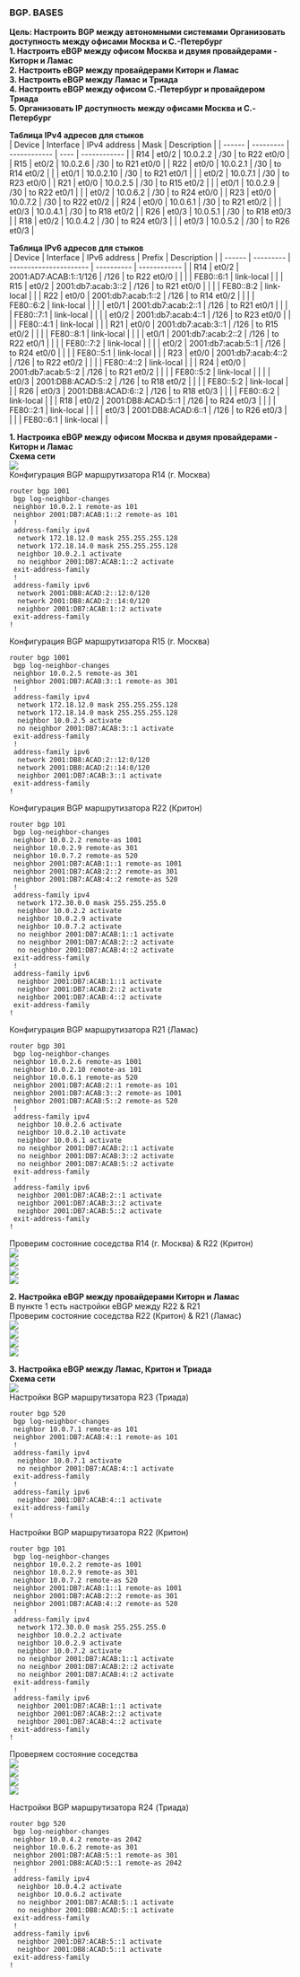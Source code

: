 ### BGP. BASES  

**Цель: Настроить BGP между автономными системами Организовать доступность между офисами Москва и С.-Петербург**  
**1. Настроить eBGP между офисом Москва и двумя провайдерами - Киторн и Ламас**  
**2. Настроить eBGP между провайдерами Киторн и Ламас**  
**3. Настроить eBGP между Ламас и Триада**  
**4. Настроить eBGP между офисом С.-Петербург и провайдером Триада**  
**5. Организовать IP доступность между офисами Москва и С.-Петербург**  

**Таблица IPv4 адресов для стыков**  
| Device | Interface | IPv4 address | Mask | Description  |
| ------ | --------- | ------------ | ---- | ------------ |
| R14    | et0/2     | 10.0.2.2     | /30  | to R22 et0/0 |
| R15    | et0/2     | 10.0.2.6     | /30  | to R21 et0/0 |
| R22    | et0/0     | 10.0.2.1     | /30  | to R14 et0/2 |
|        | et0/1     | 10.0.2.10    | /30  | to R21 et0/1 |
|        | et0/2     | 10.0.7.1     | /30  | to R23 et0/0 |
| R21    | et0/0     | 10.0.2.5     | /30  | to R15 et0/2 |
|        | et0/1     | 10.0.2.9     | /30  | to R22 et0/1 |
|        | et0/2     | 10.0.6.2     | /30  | to R24 et0/0 |
| R23    | et0/0     | 10.0.7.2     | /30  | to R22 et0/2 |
| R24    | et0/0     | 10.0.6.1     | /30  | to R21 et0/2 |
|        | et0/3     | 10.0.4.1     | /30  | to R18 et0/2 |
| R26    | et0/3     | 10.0.5.1     | /30  | to R18 et0/3 |
| R18    | et0/2     | 10.0.4.2     | /30  | to R24 et0/3 |
|        | et0/3     | 10.0.5.2     | /30  | to R26 et0/3 |

**Таблица IPv6 адресов для стыков**  
| Device | Interface | IPv6 address           | Prefix     | Description  |
| ------ | --------- | ---------------------- | ---------- | ------------ |
| R14    | et0/2     | 2001:AD7:ACAB:1::1/126 | /126       | to R22 et0/0 |
|        |           | FE80::6:1              | link-local |              |
| R15    | et0/2     | 2001:db7:acab:3::2     | /126       | to R21 et0/0 |
|        |           | FE80::8:2              | link-local |              |
| R22    | et0/0     | 2001:db7:acab:1::2     | /126       | to R14 et0/2 |
|        |           | FE80::6:2              | link-local |              |
|        | et0/1     | 2001:db7:acab:2::1     | /126       | to R21 et0/1 |
|        |           | FE80::7:1              | link-local |              |
|        | et0/2     | 2001:db7:acab:4::1     | /126       | to R23 et0/0 |
|        |           | FE80::4:1              | link-local |              |
| R21    | et0/0     | 2001:db7:acab:3::1     | /126       | to R15 et0/2 |
|        |           | FE80::8:1              | link-local |              |
|        | et0/1     | 2001:db7:acab:2::2     | /126       | to R22 et0/1 |
|        |           | FE80::7:2              | link-local |              |
|        | et0/2     | 2001:db7:acab:5::1     | /126       | to R24 et0/0 |
|        |           | FE80::5:1              | link-local |              |
| R23    | et0/0     | 2001:db7:acab:4::2     | /126       | to R22 et0/2 |
|        |           | FE80::4::2             | link-local |              |
| R24    | et0/0     | 2001:db7:acab:5::2     | /126       | to R21 et0/2 |
|        |           | FE80::5:2              | link-local |              |
|        | et0/3     | 2001:DB8:ACAD:5::2     | /126       | to R18 et0/2 |
|        |           | FE80::5:2              | link-local |              |
| R26    | et0/3     | 2001:DB8:ACAD:6::2     | /126       | to R18 et0/3 |
|        |           | FE80::6:2              | link-local |              |
| R18    | et0/2     | 2001:DB8:ACAD:5::1     | /126       | to R24 et0/3 |
|        |           | FE80::2:1              | link-local |              |
|        | et0/3     | 2001:DB8:ACAD:6::1     | /126       | to R26 et0/3 |
|        |           | FE80::6:1              | link-local |              |

**1. Настроика eBGP между офисом Москва и двумя провайдерами - Киторн и Ламас**  
**Схема сети**  
![](https://github.com/merkelev/neteng/blob/main/labs/9-BGP-BASES/NET-MSK-KRITON-LAMAS.png)  
Конфигурация BGP маршрутизатора R14 (г. Москва)  
```
router bgp 1001
 bgp log-neighbor-changes
 neighbor 10.0.2.1 remote-as 101
 neighbor 2001:DB7:ACAB:1::2 remote-as 101
 !
 address-family ipv4
  network 172.18.12.0 mask 255.255.255.128
  network 172.18.14.0 mask 255.255.255.128
  neighbor 10.0.2.1 activate
  no neighbor 2001:DB7:ACAB:1::2 activate
 exit-address-family
 !
 address-family ipv6
  network 2001:DB8:ACAD:2::12:0/120
  network 2001:DB8:ACAD:2::14:0/120
  neighbor 2001:DB7:ACAB:1::2 activate
 exit-address-family
!
```  

Конфигурация BGP маршрутизатора R15 (г. Москва)  
```
router bgp 1001
 bgp log-neighbor-changes
 neighbor 10.0.2.5 remote-as 301
 neighbor 2001:DB7:ACAB:3::1 remote-as 301
 !
 address-family ipv4
  network 172.18.12.0 mask 255.255.255.128
  network 172.18.14.0 mask 255.255.255.128
  neighbor 10.0.2.5 activate
  no neighbor 2001:DB7:ACAB:3::1 activate
 exit-address-family
 !
 address-family ipv6
  network 2001:DB8:ACAD:2::12:0/120
  network 2001:DB8:ACAD:2::14:0/120
  neighbor 2001:DB7:ACAB:3::1 activate
 exit-address-family
!
```  

Конфигурация BGP маршрутизатора R22 (Критон)  
```
router bgp 101
 bgp log-neighbor-changes
 neighbor 10.0.2.2 remote-as 1001
 neighbor 10.0.2.9 remote-as 301
 neighbor 10.0.7.2 remote-as 520
 neighbor 2001:DB7:ACAB:1::1 remote-as 1001
 neighbor 2001:DB7:ACAB:2::2 remote-as 301
 neighbor 2001:DB7:ACAB:4::2 remote-as 520
 !
 address-family ipv4
  network 172.30.0.0 mask 255.255.255.0
  neighbor 10.0.2.2 activate
  neighbor 10.0.2.9 activate
  neighbor 10.0.7.2 activate
  no neighbor 2001:DB7:ACAB:1::1 activate
  no neighbor 2001:DB7:ACAB:2::2 activate
  no neighbor 2001:DB7:ACAB:4::2 activate
 exit-address-family
 !
 address-family ipv6
  neighbor 2001:DB7:ACAB:1::1 activate
  neighbor 2001:DB7:ACAB:2::2 activate
  neighbor 2001:DB7:ACAB:4::2 activate
 exit-address-family
!
```  

Конфигурация BGP маршрутизатора R21 (Ламас)  
```
router bgp 301
 bgp log-neighbor-changes
 neighbor 10.0.2.6 remote-as 1001
 neighbor 10.0.2.10 remote-as 101
 neighbor 10.0.6.1 remote-as 520
 neighbor 2001:DB7:ACAB:2::1 remote-as 101
 neighbor 2001:DB7:ACAB:3::2 remote-as 1001
 neighbor 2001:DB7:ACAB:5::2 remote-as 520
 !
 address-family ipv4
  neighbor 10.0.2.6 activate
  neighbor 10.0.2.10 activate
  neighbor 10.0.6.1 activate
  no neighbor 2001:DB7:ACAB:2::1 activate
  no neighbor 2001:DB7:ACAB:3::2 activate
  no neighbor 2001:DB7:ACAB:5::2 activate
 exit-address-family
 !
 address-family ipv6
  neighbor 2001:DB7:ACAB:2::1 activate
  neighbor 2001:DB7:ACAB:3::2 activate
  neighbor 2001:DB7:ACAB:5::2 activate
 exit-address-family
!
```  

Проверим состояние соседства R14 (г. Москва) & R22 (Критон)  
![](https://github.com/merkelev/neteng/blob/main/labs/9-BGP-BASES/R14-BGP-R22.png)  
![](https://github.com/merkelev/neteng/blob/main/labs/9-BGP-BASES/R14-BGPIPv6-R22.png)  
![](https://github.com/merkelev/neteng/blob/main/labs/9-BGP-BASES/R22-BGP-R14.png)  
![](https://github.com/merkelev/neteng/blob/main/labs/9-BGP-BASES/R22-BGPIPv6-R14.png)  

**2. Настройка eBGP между провайдерами Киторн и Ламас**  
В пункте 1 есть настройки eBGP между R22 & R21  
Проверим состояние соседства R22 (Критон) & R21 (Ламас)  
![](https://github.com/merkelev/neteng/blob/main/labs/9-BGP-BASES/R21-BGP-R22.png)  
![](https://github.com/merkelev/neteng/blob/main/labs/9-BGP-BASES/R21-BGPIPv6-R22.png)  
![](https://github.com/merkelev/neteng/blob/main/labs/9-BGP-BASES/R22-BGP-R21.png)  
![](https://github.com/merkelev/neteng/blob/main/labs/9-BGP-BASES/R22-BGPIPv6-R21.png)  

**3. Настройка eBGP между Ламас, Критон и Триада**  
**Схема сети**  
![](https://github.com/merkelev/neteng/blob/main/labs/9-BGP-BASES/NET-KRITON-LAMAS-TRIADA.png)  
Настройки BGP маршрутизатора R23 (Триада)  
```
router bgp 520
 bgp log-neighbor-changes
 neighbor 10.0.7.1 remote-as 101
 neighbor 2001:DB7:ACAB:4::1 remote-as 101
 !
 address-family ipv4
  neighbor 10.0.7.1 activate
  no neighbor 2001:DB7:ACAB:4::1 activate
 exit-address-family
 !
 address-family ipv6
  neighbor 2001:DB7:ACAB:4::1 activate
 exit-address-family
!
```  
Настройки BGP маршрутизатора R22 (Критон)  
```
router bgp 101
 bgp log-neighbor-changes
 neighbor 10.0.2.2 remote-as 1001
 neighbor 10.0.2.9 remote-as 301
 neighbor 10.0.7.2 remote-as 520
 neighbor 2001:DB7:ACAB:1::1 remote-as 1001
 neighbor 2001:DB7:ACAB:2::2 remote-as 301
 neighbor 2001:DB7:ACAB:4::2 remote-as 520
 !
 address-family ipv4
  network 172.30.0.0 mask 255.255.255.0
  neighbor 10.0.2.2 activate
  neighbor 10.0.2.9 activate
  neighbor 10.0.7.2 activate
  no neighbor 2001:DB7:ACAB:1::1 activate
  no neighbor 2001:DB7:ACAB:2::2 activate
  no neighbor 2001:DB7:ACAB:4::2 activate
 exit-address-family
 !
 address-family ipv6
  neighbor 2001:DB7:ACAB:1::1 activate
  neighbor 2001:DB7:ACAB:2::2 activate
  neighbor 2001:DB7:ACAB:4::2 activate
 exit-address-family
!
```  

Проверяем состояние соседства  
![](https://github.com/merkelev/neteng/blob/main/labs/9-BGP-BASES/R23-BGP-R22.png)  
![](https://github.com/merkelev/neteng/blob/main/labs/9-BGP-BASES/R23-BGPIPv6-R22.png)  
![](https://github.com/merkelev/neteng/blob/main/labs/9-BGP-BASES/R22-BGP-R23.png)  
![](https://github.com/merkelev/neteng/blob/main/labs/9-BGP-BASES/R22-BGPIPv6-R23.png)  

Настройки BGP маршрутизатора R24 (Триада)  
```
router bgp 520
 bgp log-neighbor-changes
 neighbor 10.0.4.2 remote-as 2042
 neighbor 10.0.6.2 remote-as 301
 neighbor 2001:DB7:ACAB:5::1 remote-as 301
 neighbor 2001:DB8:ACAD:5::1 remote-as 2042
 !
 address-family ipv4
  neighbor 10.0.4.2 activate
  neighbor 10.0.6.2 activate
  no neighbor 2001:DB7:ACAB:5::1 activate
  no neighbor 2001:DB8:ACAD:5::1 activate
 exit-address-family
 !
 address-family ipv6
  neighbor 2001:DB7:ACAB:5::1 activate
  neighbor 2001:DB8:ACAD:5::1 activate
 exit-address-family
!
```  
